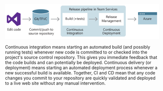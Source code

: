 ![A typical release pipeline for web applications](./_img/ReleasePipeline.png)

Continuous integration means starting an automated build (and possibly running tests) whenever new code is committed to or checked into the project's source control repository. This gives you immediate feedback that the code builds and can potentially be deployed. Continuous delivery (or deployment) means starting an automated deployment process whenever a new successful build is available. Together, CI and CD mean that any code changes you commit to your repository are quickly validated and deployed to a live web site without any manual intervention.